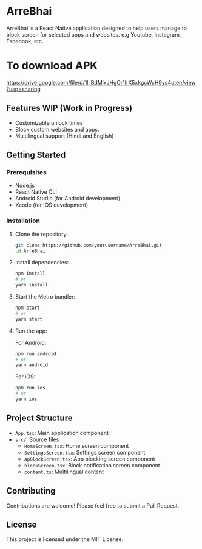 # ArreBhai

ArreBhai is a React Native application designed to help users manage to block screen for selected apps and websites. e.g Youtube, Instagram, Facebook, etc.

# To download APK 
https://drive.google.com/file/d/1l_BdMlxJHgCr1IrX5xkgcWcH9vs4uten/view?usp=sharing

## Features WIP (Work in Progress)

- Customizable unlock times
- Block custom websites and apps.
- Multilingual support (Hindi and English)

## Getting Started

### Prerequisites

- Node.js
- React Native CLI
- Android Studio (for Android development)
- Xcode (for iOS development)

### Installation

1. Clone the repository:
   ```bash
   git clone https://github.com/yourusername/ArreBhai.git
   cd ArreBhai
   ```

2. Install dependencies:
   ```bash
   npm install
   # or
   yarn install
   ```

3. Start the Metro bundler:
   ```bash
   npm start
   # or
   yarn start
   ```

4. Run the app:

   For Android:
   ```bash
   npm run android
   # or
   yarn android
   ```

   For iOS:
   ```bash
   npm run ios
   # or
   yarn ios
   ```

## Project Structure

- `App.tsx`: Main application component
- `src/`: Source files
  - `HomeScreen.tsx`: Home screen component
  - `SettingsScreen.tsx`: Settings screen component
  - `ApBlockScreen.tsx`: App blocking screen component
  - `blockScreen.tsx`: Block notification screen component
  - `content.ts`: Multilingual content

## Contributing

Contributions are welcome! Please feel free to submit a Pull Request.

## License

This project is licensed under the MIT License.
